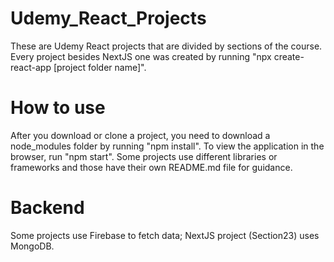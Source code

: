 # Udemy_React_Projects
These are Udemy React projects that are divided by sections of the course. Every project besides NextJS one was created by running "npx create-react-app [project folder name]".

# How to use
After you download or clone a project, you need to download a node_modules folder by running "npm install". To view the application in the browser, run "npm start". 
Some projects use different libraries or frameworks and those have their own README.md file for guidance.

# Backend
Some projects use Firebase to fetch data; NextJS project (Section23) uses MongoDB.

